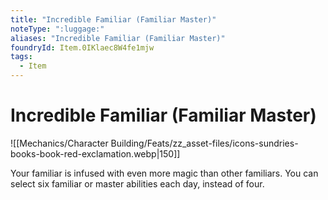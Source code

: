 ```yaml
---
title: "Incredible Familiar (Familiar Master)"
noteType: ":luggage:"
aliases: "Incredible Familiar (Familiar Master)"
foundryId: Item.0IKlaec8W4fe1mjw
tags:
  - Item
---
```


# Incredible Familiar (Familiar Master)
![[Mechanics/Character Building/Feats/zz_asset-files/icons-sundries-books-book-red-exclamation.webp|150]]

Your familiar is infused with even more magic than other familiars. You can select six familiar or master abilities each day, instead of four.
